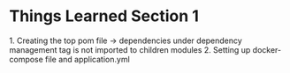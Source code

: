 <h1>Things Learned Section 1</h1>
1. Creating the top pom file -> dependencies under dependency management tag is not imported to children modules
2. Setting up docker-compose file and application.yml

